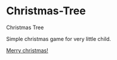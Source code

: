 Christmas-Tree
==============

Christmas Tree

Simple christmas game for very little child.

<a href="http://alexsdbk.github.io/Christmas-Tree/">Merry christmas!</a>